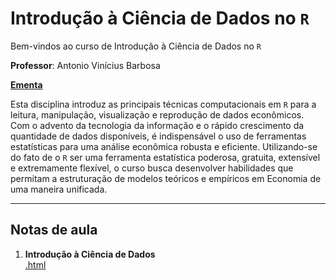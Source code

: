# Introdução à Ciência de Dados no `R`

Bem-vindos ao curso de Introdução à Ciência de Dados no `R`

**Professor**: Antonio Vinícius Barbosa

[**Ementa**](https://github.com/aviniciusbb/icdr/blob/master/Ementa/Ementa_ICDR.pdf)

Esta disciplina introduz as principais técnicas computacionais em `R` para a leitura, manipulação, visualização e reprodução de dados econômicos. Com o advento da tecnologia da informação e o rápido crescimento da quantidade de dados disponíveis, é indispensável o uso de ferramentas estatísticas para uma análise econômica robusta e eficiente. Utilizando-se do fato de o `R` ser uma ferramenta estatística poderosa, gratuita, extensível e extremamente flexível, o curso busca desenvolver habilidades que permitam a estruturação de modelos teóricos e empíricos em Economia de uma maneira unificada.

---

## Notas de aula

1. **Introdução à Ciência de Dados** <br> [.html](https://raw.githack.com/aviniciusbb/icdr/master/Slides/01-Introducao-CD/01-Introducao-CD.html)

